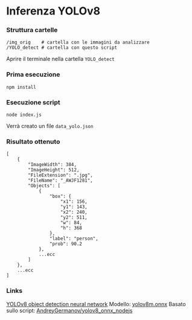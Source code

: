 # Inferenza YOLOv8

### Struttura cartelle
```
/img_orig    # cartella con le immagini da analizzare
/YOLO_detect # cartella con questo script
```

Aprire il terminale nella cartella ```YOLO_detect```

### Prima esecuzione
```
npm install
```

### Esecuzione script
```
node index.js
```
Verrà creato un file ```data_yolo.json```

### Risultato ottenuto
```
[
    {
        "ImageWidth": 384,
        "ImageHeight": 512,
        "FileExtension": ".jpg",
        "FileName": "_AWJF1281",
        "Objects": [
            {
                "box": {
                    "x1": 156,
                    "y1": 143,
                    "x2": 240,
                    "y2": 511,
                    "w": 84,
                    "h": 368
                },
                "label": "person",
                "prob": 90.2
            },
            ...ecc
        ]
    },
    ...ecc
]
```


### Links
[YOLOv8 object detection neural network](https://ultralytics.com/yolov8)
Modello: [yolov8m.onnx](https://huggingface.co/amd/yolov8m/resolve/main/yolov8m.onnx)
Basato sullo script: [AndreyGermanov/yolov8_onnx_nodejs](https://github.com/AndreyGermanov/yolov8_onnx_nodejs)
